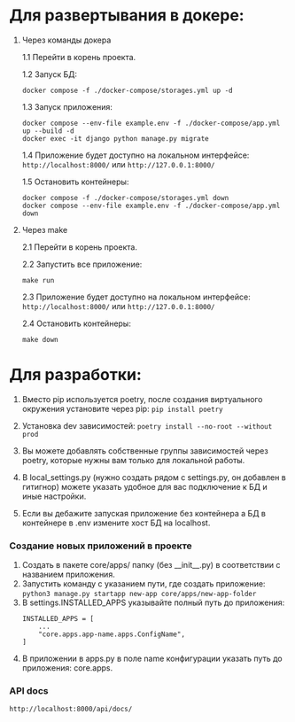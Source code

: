 # Для развертывания в докере:
1. Через команды докера

   1.1 Перейти в корень проекта.

   1.2 Запуск БД:
      ```
      docker compose -f ./docker-compose/storages.yml up -d
      ```
   1.3 Запуск приложения:
      ```
      docker compose --env-file example.env -f ./docker-compose/app.yml up --build -d
      docker exec -it django python manage.py migrate
      ```
   1.4 Приложение будет доступно на локальном интерфейсе: `http://localhost:8000/` или `http://127.0.0.1:8000/`
   
   1.5 Остановить контейнеры:

      ```angular2html
      docker compose -f ./docker-compose/storages.yml down
      docker compose --env-file example.env -f ./docker-compose/app.yml down
      ```
2. Через make

   2.1 Перейти в корень проекта.

   2.2 Запустить все приложение:
      ```
      make run
      ```
   2.3 Приложение будет доступно на локальном интерфейсе: `http://localhost:8000/` или `http://127.0.0.1:8000/`
   
   2.4 Остановить контейнеры:

      ```angular2html
      make down
      ```

# Для разработки:
1. Вместо pip используется poetry, после создания виртуального окружения установите через pip:
`pip install poetry`
2. Установка dev зависимостей:
`poetry install --no-root --without prod`

3. Вы можете добавлять собственные группы зависимостей через poetry, которые нужны вам только для локальной работы.
4. В local_settings.py (нужно создать рядом с settings.py, он добавлен в гитигнор) можете указать удобное для вас подключение к БД и иные настройки.
5. Если вы дебажите запуская приложение без контейнера а БД в контейнере в .env измените хост БД на localhost.

### Создание новых приложений в проекте
1. Создать в пакете core/apps/ папку (без \_\_init__.py) в соответствии с названием приложения.
2. Запустить команду с указанием пути, где создать приложение: `python3 manage.py startapp new-app core/apps/new-app-folder` 
3. В settings.INSTALLED_APPS указывайте полный путь до приложения:
   ```angular2html
   INSTALLED_APPS = [
       ...
       "core.apps.app-name.apps.ConfigName",
   ]
   ```
4. В приложении в apps.py в поле name конфигурации указать путь до приложения: core.apps.<app-name>

### API docs
`http://localhost:8000/api/docs/`